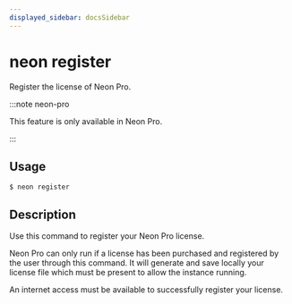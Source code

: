 ```yaml
---
displayed_sidebar: docsSidebar
---
```


# neon register

Register the license of Neon Pro.

:::note neon-pro

This feature is only available in Neon Pro.

:::

## Usage

```shell
$ neon register
```

## Description

Use this command to register your Neon Pro license.

Neon Pro can only run if a license has been purchased and registered by the user through this command. It will generate and save locally your license file which must be present to allow the instance running.

An internet access must be available to successfully register your license.
